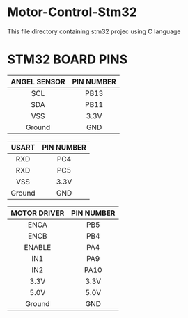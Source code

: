 # Motor-Control-Stm32 
This file directory containing stm32 projec using C language
# STM32 BOARD PINS

|   ANGEL SENSOR   |    PIN NUMBER    |
|:----------------:|:----------------:|
|SCL               |      PB13        |
|SDA               |      PB11        |
|VSS               |      3.3V        |
|Ground            |      GND         |

|   USART          |    PIN NUMBER    |
|:----------------:|:----------------:|
|RXD               |      PC4         |
|RXD               |      PC5         |
|VSS               |      3.3V        |
|Ground            |      GND         |

|   MOTOR DRIVER   |    PIN NUMBER    |
|:----------------:|:----------------:|
|ENCA              |      PB5         |
|ENCB              |      PB4         |
|ENABLE            |      PA4         |
|IN1               |      PA9         |
|IN2               |      PA10        |
|3.3V              |      3.3V        |
|5.0V              |      5.0V        |
|Ground            |      GND         |
